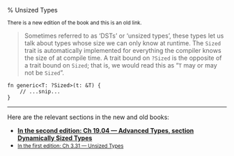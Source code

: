 % Unsized Types

<small>There is a new edition of the book and this is an old link.</small>

> Sometimes referred to as ‘DSTs’ or ‘unsized types’, these types let us talk about types whose size we can only know at runtime.
> The `Sized` trait is automatically implemented for everything the compiler knows the size of at compile time.
> A trait bound on `?Sized` is the opposite of a trait bound on `Sized`; that is, we would read this as “`T` may or may not be `Sized`”.

```rust,ignore
fn generic<T: ?Sized>(t: &T) {
    // ...snip...
}
```

---

Here are the relevant sections in the new and old books:

* **[In the second edition: Ch 19.04 — Advanced Types, section Dynamically Sized Types][2]**
* <small>[In the first edition: Ch 3.31 — Unsized Types][1]</small>


[1]: first-edition/unsized-types.html
[2]: second-edition/ch19-04-advanced-types.html#dynamically-sized-types-and-the-sized-trait
